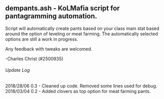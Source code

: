 ## dempants.ash - KoLMafia script for pantagramming automation. 
Script will automatically create pants based on your class main stat based around the option of leveling or meat farming.
The automatically selected options are still a work in progress.

Any feedback with tweaks are welcomed.

-Charles Christ (#2500935)


###### Update Log
2018/28/06 0.3 - Cleaned up code. Removed some lines used for debug.
2018/03/04 0.2 - Added clovers as top option for meat farming pants.
